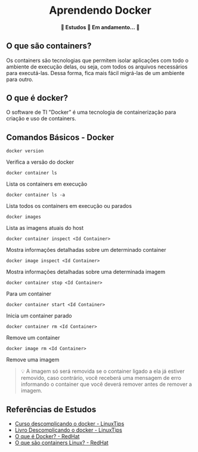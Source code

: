 <h1 align="center">Aprendendo Docker</h1>

<h4 align="center"> 
	📖  Estudos 🐳 Em andamento...  📖
</h4>

## O que são containers?
Os containers são tecnologias que permitem isolar aplicações com todo o ambiente de execução delas, ou seja, com todos os arquivos necessários para executá-las. Dessa forma, fica mais fácil migrá-las de um ambiente para outro.

## O que é docker?
O software de TI "Docker” é uma tecnologia de containerização para criação e uso de containers.

## Comandos Básicos - Docker
~~~Shel
docker version
~~~
Verifica a versão do docker

~~~Shel
docker container ls
~~~
Lista os containers em execução

~~~Shel
docker container ls -a
~~~
Lista todos os containers em execução ou parados

~~~Shel
docker images
~~~
Lista as imagens atuais do host

~~~Shel
docker container inspect <Id Container>
~~~
Mostra informações detalhadas sobre um determinado container

~~~Shel
docker image inspect <Id Container>
~~~
Mostra informações detalhadas sobre uma determinada imagem

~~~Shel
docker container stop <Id Container>
~~~
Para um container

~~~Shel
docker container start <Id Container>
~~~
Inicia um container parado

~~~Shel
docker container rm <Id Container>
~~~
Remove um container

~~~Shel
docker image rm <Id Container>
~~~
Remove uma imagem

> 💡 A imagem só será removida se o container ligado a ela já estiver removido, caso contrário, você receberá uma mensagem de erro informando o container que você deverá remover antes de remover a imagem.

## Referências de Estudos
* [Curso descomplicando o docker - LinuxTips](https://www.linuxtips.io/pages/trilha-de-treinamentos)
* [Livro Descomplicando o docker - LinuxTips](https://github.com/badtuxx/DescomplicandoDocker)
* [O que é Docker? - RedHat](https://www.redhat.com/pt-br/topics/containers/what-is-docker)
* [O que são containers Linux? - RedHat](https://www.redhat.com/pt-br/topics/containers)